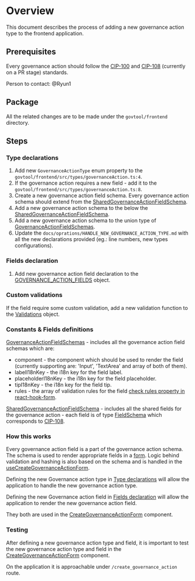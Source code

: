 # Overview

This document describes the process of adding a new governance action type to the frontend application.

## Prerequisites

Every governance action should follow the [CIP-100](https://github.com/cardano-foundation/CIPs/tree/master/CIP-0100) and [CIP-108](https://github.com/cardano-foundation/CIPs/pull/632) (currently on a PR stage) standards.

Person to contact: @Ryun1

## Package

All the related changes are to be made under the `govtool/frontend` directory.

## Steps

### Type declarations

1. Add new `GovernanceActionType` enum property to the `govtool/frontend/src/types/governanceAction.ts:4`.
2. If the governance action requires a new field - add it to the `govtool/frontend/src/types/governanceAction.ts:8`.
3. Create a new governance action field schema. Every governance action schema should extend from the [SharedGovernanceActionFieldSchema](govtool/frontend/src/types/governanceAction.ts:25).
4. Add a new governance action schema to the below the [SharedGovernanceActionFieldSchema](govtool/frontend/src/types/governanceAction.ts:25).
5. Add a new governance action schema to the union type of [GovernanceActionFieldSchemas](govtool/frontend/src/types/governanceAction.ts:40).
6. Update the `docs/oprations/HANDLE_NEW_GOVERNANCE_ACTION_TYPE.md` with all the new declarations provided (eg.: line numbers, new types configurations).

### Fields declaration

1. Add new governance action field declaration to the [GOVERNANCE_ACTION_FIELDS](govtool/frontend/src/constants/governanceActionFields.ts:88) object.

### Custom validations

If the field require some custom validation, add a new validation function to the [Validations](govtool/frontend/src/utils/govActionValidations/index.ts:4) object.

### Constants & Fields definitions

[GovernanceActionFieldSchemas](govtool/frontend/src/types/governanceAction.ts:40) - includes all the governance action field schemas which are:

- component - the component which should be used to render the field (currently supporting are: 'Input', 'TextArea' and array of both of them).
- labelI18nKey - the i18n key for the field label.
- placeholderI18nKey - the i18n key for the field placeholder.
- tipI18nKey - the i18n key for the field tip.
- rules - the array of validation rules for the field [check rules property in react-hook-form](https://www.react-hook-form.com/api/usecontroller/controller/#:~:text=cleared%20value%20instead.-,rules,-Object).

[SharedGovernanceActionFieldSchema](govtool/frontend/src/types/governanceAction.ts:25) - includes all the shared fields for the governance action - each field is of type [FieldSchema](govtool/frontend/src/types/governanceAction.ts:14) which corresponds to [CIP-108](https://github.com/cardano-foundation/CIPs/pull/632).

### How this works

Every governance action field is a part of the governance action schema.
The schema is used to render appropriate fields in a [form](govtool/frontend/src/components/organisms/CreateGovernanceActionSteps/CreateGovernanceActionForm.tsx).
Logic behind validation and hashing is also based on the schema and is handled in the [useCreateGovernanceActionForm](govtool/frontend/src/hooks/forms/useCreateGovernanceActionForm.ts).

Defining the new Governance action type in [Type declarations](#type-declarations) will allow the application to handle the new governance action type.

Defining the new Governance action field in [Fields declaration](#fields-declaration) will allow the application to render the new governance action field.

They both are used in the [CreateGovernanceActionForm](govtool/frontend/src/components/organisms/CreateGovernanceActionSteps/CreateGovernanceActionForm.tsx) component.

### Testing

After defining a new governance action type and field, it is important to test the new governance action type and field in the [CreateGovernanceActionForm](govtool/frontend/src/components/organisms/CreateGovernanceActionSteps/CreateGovernanceActionForm.tsx) component.

On the application it is approachable under `/create_governance_action` route.

